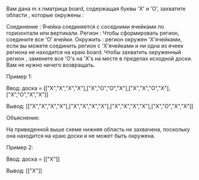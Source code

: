 Вам дана m x nматрица board, содержащая буквы 'X' и 'O', захватите области , которые окружены :

Соединение : Ячейка соединяется с соседними ячейками по горизонтали или вертикали.
Регион : Чтобы сформировать регион, соедините все 'O' ячейки.
Окружить : регион окружен 'X'ячейками, если вы можете соединить регион с 'X'ячейками и ни одна из ячеек региона не находится на краю board.
Чтобы захватить окруженный регион , замените все 'O's на 'X's на месте в пределах исходной доски. Вам не нужно ничего возвращать.

Пример 1:

Ввод: доска = [["X","X","X","X"],["X","O","O","X"],["X","X","O","X"],["X","O","X","X"]]

Вывод: [["X","X","X","X"],["X","X","X","X"],["X","X","X","X"],["X","O","X","X"]]

Объяснение:

На приведенной выше схеме нижняя область не захвачена, поскольку она находится на краю доски и не может быть окружена.

Пример 2:

Ввод: доска = [["X"]]

Вывод: [["X"]]
